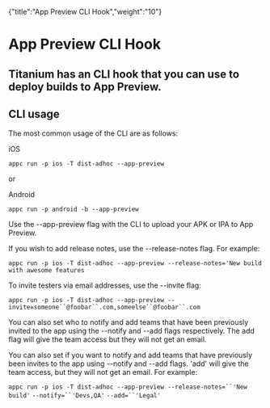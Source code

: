 {"title":"App Preview CLI Hook","weight":"10"} 

# App Preview CLI Hook

## Titanium has an CLI hook that you can use to deploy builds to App Preview.

## CLI usage

The most common usage of the CLI are as follows:

iOS

`appc run -p ios -T dist-adhoc --app-preview`

or

Android

`appc run -p android -b --app-preview`

Use the \--app-preview flag with the CLI to upload your APK or IPA to App Preview.

If you wish to add release notes, use the \--release-notes flag. For example:

`appc run -p ios -T dist-adhoc --app-preview --release-notes='New build with awesome features`

To invite testers via email addresses, use the \--invite flag:

`appc run -p ios -T dist-adhoc --app-preview --invite=someone``@foobar``.com,someelse``@foobar``.com`

You can also set who to notify and add teams that have been previously invited to the app using the \--notify and \--add flags respectively. The add flag will give the team access but they will not get an email.

You can also set if you want to notify and add teams that have previously been invites to the app using \--notify and \--add flags. 'add' will give the team access, but they will not get an email. For example:

`appc run -p ios -T dist-adhoc --app-preview --release-notes=``'New build'` `--notify=``'Devs,QA'` `--add=``'Legal'`